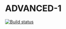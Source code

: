# ADVANCED-1

[![Build status](https://ci.appveyor.com/api/projects/status/qb51ledamj3o277q?svg=true)](https://ci.appveyor.com/project/Yaraspik/advanced-1)